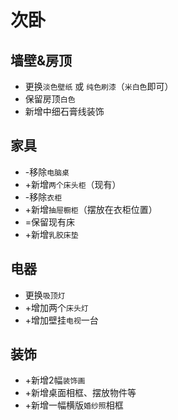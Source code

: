 # 次卧

## 墙壁&房顶
* 更换`淡色壁纸` 或 `纯色刷漆`（`米白色`即可）
* 保留房顶`白色`
* 新增中细石膏线装饰

## 家具
* -移除`电脑桌`
* +新增`两个床头柜`（现有）
* -移除`衣柜`
* +新增`抽屉橱柜`（摆放在衣柜位置）
* =保留现有床
* +新增`乳胶床垫`

## 电器
* 更换`吸顶灯`
* +增加两个`床头灯`
* +增加壁挂`电视`一台

## 装饰
* +新增2幅`装饰画`
* +新增桌面相框、摆放物件等
* +新增一幅横版`婚纱照`相框
